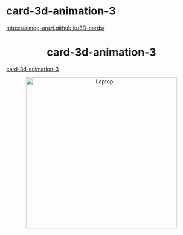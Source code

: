 # card-3d-animation-3

https://almog-arazi.github.io/3D-cards/

<h1 align="center">card-3d-animation-3</h1>
<a href="https://almog-arazi.github.io/3D-cards/">card-3d-animation-3</a>



<p align="center">
  <a href="https://ibb.co/gTMmw4k">
    <img src="https://i.ibb.co/W2R2Ynf/aa.png" alt="Laptop" border="0" width="400">
  </a>
</p>

